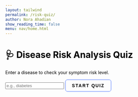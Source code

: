 ```yaml
---
layout: tailwind
permalink: /risk-quiz/
author: Nora Ahadian
show_reading_time: false
menu: nav/home.html
---
```


<style>
  .nav-btn {
    position: relative;
    padding: 10px 20px;
    border-radius: 7px;
    border: 1px solid rgb(61, 106, 255);
    font-size: 14px;
    text-transform: uppercase;
    font-weight: 600;
    letter-spacing: 2px;
    background: transparent;
    color: black;
    overflow: hidden;
    box-shadow: 0 0 0 0 transparent;
    transition: all 0.2s ease-in;
  }
  .nav-btn:hover {
    background: rgb(61, 106, 255);
    box-shadow: 0 0 30px 5px rgba(0, 142, 236, 0.815);
    color: black;
  }
  .nav-btn:hover::before {
    animation: sh02 0.5s 0s linear;
  }
  .nav-btn::before {
    content: '';
    display: block;
    width: 0px;
    height: 86%;
    position: absolute;
    top: 7%;
    left: 0%;
    opacity: 0;
    background: #fff;
    box-shadow: 0 0 50px 30px #fff;
    transform: skewX(-20deg);
  }
  @keyframes sh02 {
    from { opacity: 0; left: 0%; }
    50% { opacity: 1; }
    to { opacity: 0; left: 100%; }
  }
  .nav-btn:active {
    box-shadow: 0 0 0 0 transparent;
    transition: box-shadow 0.2s ease-in;
  }
  h1, p, label, span, input, button {
    color: black;
  }
</style>

<div class="max-w-3xl mx-auto px-4 py-10">
  <div class="bg-white shadow-md rounded-lg p-6 border border-gray-200">
    <h1 class="text-2xl font-bold text-center">🩺 Disease Risk Analysis Quiz</h1>
    <p class="mt-2 text-center text-base">Enter a disease to check your symptom risk level.</p>
    <form id="disease-form" onsubmit="startQuiz(event)" class="mt-6 flex flex-col gap-2">
      <input type="text" id="disease" placeholder="e.g., diabetes" required class="p-2 border border-gray-300 rounded text-base" />
      <button type="submit" class="nav-btn w-fit self-center mt-4">Start Quiz</button>
    </form>
    <form id="symptom-form" style="display:none;" onsubmit="submitSymptoms(event)" class="mt-6">
      <div id="symptom-questions"></div>
      <div class="flex justify-center">
        <button type="submit" id="submit-btn" style="display:none;" class="nav-btn mt-4">See Risk</button>
      </div>
    </form>
    <div id="result" class="mt-8 font-bold text-lg text-center text-black"></div>
  </div>
</div>

<script>
  const BACKEND_URL = "https://genescope.opencodingsociety.com";
  const baseUrl = "{{ site.baseurl }}";
  let currentQuestionIndex = 0;
  let symptomList = [];
  const userAnswers = {};

  async function startQuiz(event) {
    event.preventDefault();
    const disease = document.getElementById("disease").value.trim();
    if (!disease) return;

    const result = document.getElementById("result");
    result.textContent = "";

    try {
      const res = await fetch(`${BACKEND_URL}/riskquiz/api/get_symptoms?disease=${encodeURIComponent(disease)}`);
      if (!res.ok) throw new Error("Disease not found.");
      const data = await res.json();

      if (!data.success) {
        result.innerText = "⚠️ Disease not found. Please try another.";
        return;
      }

      symptomList = data.symptoms;
      userAnswers["target_disease"] = data.matched_disease;

      document.getElementById("disease-form").style.display = "none";
      document.getElementById("symptom-form").style.display = "block";
      currentQuestionIndex = 0;
      renderQuestion(currentQuestionIndex);
    } catch (err) {
      result.innerText = "❌ Error loading symptoms.";
    }
  }

  function renderQuestion(index) {
    const container = document.getElementById("symptom-questions");
    container.innerHTML = "";
    if (index >= symptomList.length) return;

    const symptom = symptomList[index];
    const label = symptom.replace(/_/g, ' ');

    container.innerHTML = `
      <p class="text-lg font-semibold mb-2 text-center">${label}</p>
      <div class="flex justify-center gap-6 mb-4">
        <label><input type="radio" name="${symptom}" value="1" ${userAnswers[symptom] === 1 ? "checked" : ""}/> Yes</label>
        <label><input type="radio" name="${symptom}" value="0" ${userAnswers[symptom] === 0 ? "checked" : ""}/> No</label>
      </div>
      <div class="flex justify-center gap-4">
        ${index > 0 ? `<button type="button" class="nav-btn" onclick="goBack()">← Back</button>` : ""}
        <button type="button" class="nav-btn" onclick="nextQuestion('${symptom}')">Next →</button>
      </div>
      <div class="flex justify-center mt-4">
        <button type="button" class="text-sm text-blue-700 underline hover:text-blue-900" onclick="restartQuiz()">
          ← Restart Quiz
        </button>
      </div>
    `;
  }

  function nextQuestion(symptom) {
    const value = document.querySelector(`input[name="${symptom}"]:checked`);
    if (!value) return alert("Please select an answer");
    userAnswers[symptom] = parseInt(value.value);
    currentQuestionIndex++;

    if (currentQuestionIndex < symptomList.length) {
      renderQuestion(currentQuestionIndex);
    } else {
      document.getElementById("symptom-questions").innerHTML = "<p class='text-center text-xl font-semibold'>All questions answered!</p>";
      document.getElementById("submit-btn").style.display = "inline-flex";
    }
  }

  function goBack() {
    if (currentQuestionIndex > 0) {
      currentQuestionIndex--;
      renderQuestion(currentQuestionIndex);
    }
  }

  function restartQuiz() {
    window.location.href = baseUrl + "/risk-quiz/";
  }

  async function submitSymptoms(event) {
    event.preventDefault();
    const result = document.getElementById("result");

    try {
      const res = await fetch(`${BACKEND_URL}/riskquiz/api/predict`, {
        method: "POST",
        headers: { "Content-Type": "application/json" },
        body: JSON.stringify(userAnswers)
      });

      if (!res.ok) {
        result.innerText = "❌ Error predicting risk.";
        return;
      }

      const data = await res.json();
      result.innerText = `📊 Likelihood of ${userAnswers["target_disease"]}: ${data.risk.toFixed(2)}%`;

      if (data.risk > 50) {
        const warning = document.createElement("div");
        warning.className = "text-red-700 font-bold mt-2";
        warning.innerText = "⚠️ High risk! Please consult a healthcare professional.";
        result.appendChild(warning);
      }
    } catch (err) {
      result.innerText = "❌ Network error.";
    }
  }
</script>